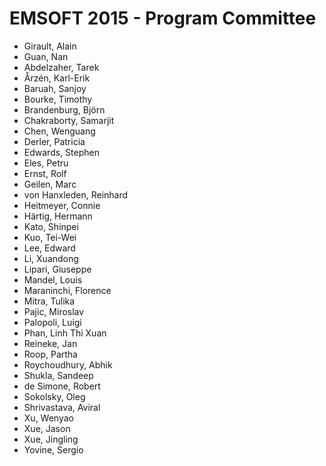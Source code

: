 # EMSOFT 2015 - Program Committee
* Girault, Alain
* Guan, Nan
* Abdelzaher, Tarek
* Årzén, Karl-Erik
* Baruah, Sanjoy
* Bourke, Timothy
* Brandenburg, Björn
* Chakraborty, Samarjit
* Chen, Wenguang
* Derler, Patricia
* Edwards, Stephen
* Eles, Petru
* Ernst, Rolf
* Geilen, Marc
* von Hanxleden, Reinhard
* Heitmeyer, Connie
* Härtig, Hermann
* Kato, Shinpei
* Kuo, Tei-Wei
* Lee, Edward
* Li, Xuandong
* Lipari, Giuseppe
* Mandel, Louis
* Maraninchi, Florence
* Mitra, Tulika
* Pajic, Miroslav
* Palopoli, Luigi
* Phan, Linh Thi Xuan
* Reineke, Jan
* Roop, Partha
* Roychoudhury, Abhik
* Shukla, Sandeep
* de Simone, Robert
* Sokolsky, Oleg
* Shrivastava, Aviral
* Xu, Wenyao
* Xue, Jason
* Xue, Jingling
* Yovine, Sergio
